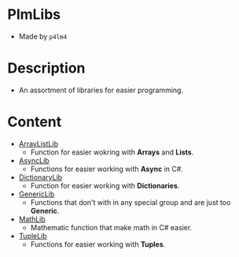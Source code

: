 # PlmLibs

  - Made by ```p4lm4```

# Description

  - An assortment of libraries for easier programming.

# Content

  - [ArrayListLib](https://github.com/p4lm4d3v/plm-libs/blob/main/PlmLibs/ArrayListLib.cs)
    - Function for easier wokring with **Arrays** and **Lists**.
  - [AsyncLib](https://github.com/p4lm4d3v/plm-libs/blob/main/PlmLibs/AsyncLib.cs)
    - Functions for easier working with **Async** in C#.
  - [DictionaryLib](https://github.com/p4lm4d3v/plm-libs/blob/main/PlmLibs/DictionaryLib.cs)
    - Function for easier working with **Dictionaries**.
  - [GenericLib](https://github.com/p4lm4d3v/plm-libs/blob/main/PlmLibs/GenericLib.cs)
    - Functions that don't with in any special group and are just too **Generic**.
  - [MathLib](https://github.com/p4lm4d3v/plm-libs/blob/main/PlmLibs/MathLib.cs)
    - Mathematic function that make math in C# easier.
  - [TupleLib](https://github.com/p4lm4d3v/plm-libs/blob/main/PlmLibs/TupleLib.cs)
    - Functions for easier working with **Tuples**.